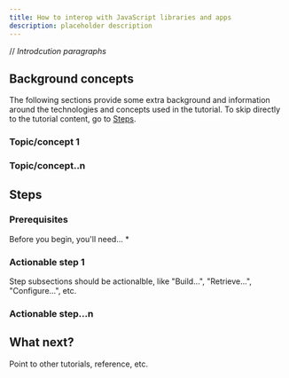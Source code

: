 ```yaml
---
title: How to interop with JavaScript libraries and apps
description: placeholder description
---
```


// *Introdcution paragraphs*

## Background concepts

The following sections provide some extra background and information
around the technologies and concepts used in the tutorial.
To skip directly to the tutorial content,
go to [Steps](#steps).

### Topic/concept 1

### Topic/concept..n

## Steps

### Prerequisites

Before you begin, you'll need...
* 

### Actionable step 1

Step subsections should be actionalble, like "Build...", "Retrieve...", "Configure...", etc.

### Actionable step...n

## What next?

Point to other tutorials, reference, etc.